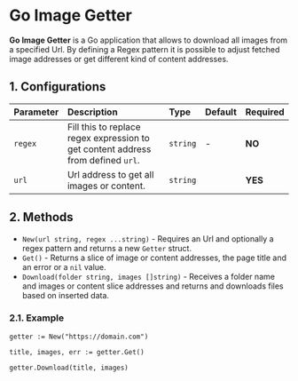 # Go Image Getter

**Go Image Getter** is a Go application that allows to download all images from a specified Url.
By defining a Regex pattern it is possible to adjust fetched image addresses or get different kind of content addresses.

## 1. Configurations

| Parameter | Description | Type | Default | Required |
|:---|:---|:---|:---|:---|
| ``regex`` | Fill this to replace regex expression to get content address from defined ``url``. | `string` | - | **NO** |
| ``url`` | Url address to get all images or content. | `string` | ` ` | **YES** |

## 2. Methods

- ``New(url string, regex ...string)`` - Requires an Url and optionally a regex pattern and returns a new ``Getter`` struct.
- ``Get()`` - Returns a slice of image or content addresses, the page title and an error or a ``nil`` value.
- ``Download(folder string, images []string)`` - Receives a folder name and images or content slice addresses and returns and downloads files based on inserted data.

### 2.1. Example

```
getter := New("https://domain.com")

title, images, err := getter.Get()

getter.Download(title, images)
```
